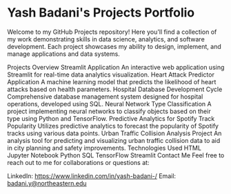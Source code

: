 # Yash Badani's Projects Portfolio

Welcome to my GitHub Projects repository! Here you'll find a collection of my work demonstrating skills in data science, analytics, and software development. Each project showcases my ability to design, implement, and manage applications and data systems.

Projects Overview
Streamlit Application
An interactive web application using Streamlit for real-time data analytics visualization.
Heart Attack Predictor Application
A machine learning model that predicts the likelihood of heart attacks based on health parameters.
Hospital Database Development Cycle
Comprehensive database management system designed for hospital operations, developed using SQL.
Neural Network Type Classification
A project implementing neural networks to classify objects based on their type using Python and TensorFlow.
Predictive Analytics for Spotify Track Popularity
Utilizes predictive analytics to forecast the popularity of Spotify tracks using various data points.
Urban Traffic Collision Analysis Project
An analysis tool for predicting and visualizing urban traffic collision data to aid in city planning and safety improvements.
Technologies Used
HTML
Jupyter Notebook
Python
SQL
TensorFlow
Streamlit
Contact Me
Feel free to reach out to me for collaborations or questions at:

LinkedIn: https://www.linkedin.com/in/yash-badani-/
Email: badani.y@northeastern.edu
